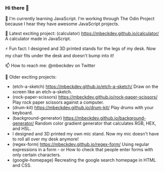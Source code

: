 ### Hi there 👋
🌱 I'm currently learning JavaScript. I'm working through The Odin Project because I hear they have awesome JavaScript projects.

🔭 Latest exciting project: (calculator) https://mbeckdev.github.io/calculator/ A calculator made in JavaScript.

⚡ Fun fact: I designed and 3D printed stands for the legs of my desk. Now my chair fits under the desk and doesn't bump into it!

📫 How to reach me: @mbeckdev on Twitter

🔭 Older exciting projects: 
- (etch-a-sketch) https://mbeckdev.github.io/etch-a-sketch/ Draw on the screen like an etch-a-sketch.
- (rock-paper-scissors) https://mbeckdev.github.io/rock-paper-scissors/ Play rock paper scissors against a computer.
- (drum-kit) https://mbeckdev.github.io/drum-kit/ Play drums with your keyboard.
- (background-generator) https://mbeckdev.github.io/background-generator/ Random color gradient generator that calculates RGB, HEX, and HSL.
- I designed and 3D printed my own mic stand. Now my mic doesn't have to roll all over my desk anymore!
- (regex-form) https://mbeckdev.github.io/regex-form/ Using regular expressions in a form -  or How to check that people enter forms with only certain characters.
- (google-homepage) Recreating the google search homepage in HTML and CSS.
      

<!--
**mbeckdev/mbeckdev** is a ✨ _special_ ✨ repository because its `README.md` (this file) appears on your GitHub profile.

Here are some ideas to get you started:
- 🌱 I'm currently learning ...
- 🔭 I’m currently working on ...
- 🌱 I’m currently learning ...
- 👯 I’m looking to collaborate on ...
- 🤔 I’m looking for help with ...
- 💬 Ask me about ...
- 📫 How to reach me: ...
- 😄 Pronouns: ...
- ⚡ Fun fact: ...
-->
